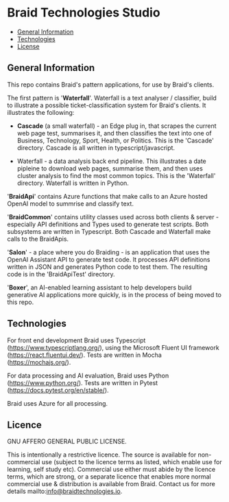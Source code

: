 # Braid Technologies Studio
- [General Information](#general-information)
- [Technologies](#technologies)
- [License](#license)

## General Information

This repo contains Braid's pattern applications, for use by Braid's clients. 

The first pattern is '**Waterfall**'. Waterfall is a text analyser / classifier, build to illustrate a possible ticket-classification system for Braid's clients. It illustrates the following:

- **Cascade** (a small waterfall) - an Edge plug in, that scrapes the current web page test, summarises it, and then classifies the text into one of Business, Technology, Sport, Health, or Politics. This is the 'Cascade' directory. Cascade is all written in typescript/javascript. 

- Waterfall - a data analysis back end pipeline. This illustrates a date pipleine to download web pages, summarise them, and then uses cluster analysis to find the most common topics. This is the 'Waterfall' directory. Waterfall is written in Python. 

'**BraidApi**' contains Azure functions that make calls to an Azure hosted OpenAI model to summrise and classify text. 

'**BraidCommon**' contains utility classes used across both clients & server - especially API definitions and Types used to generate test scripts. Both subsystems are written in Typescript. Both Cascade and Waterfall make calls to the BraidApis.

'**Salon**' - a place where you do Braiding - is an application that uses the OpenAI Assistant API to generate test code. It processes API definitions written in JSON and generates Python code to test them. The resulting code is in the 'BraidApiTest' directory. 

'**Boxer**', an AI-enabled learning assistant to help developers build generative AI applications more quickly, is in the process of being moved to this repo.  

## Technologies

For front end development Braid uses Typescript (https://www.typescriptlang.org/), using the Microsoft Fluent UI framework (https://react.fluentui.dev/). Tests are written in Mocha (https://mochajs.org/).

For data processing and AI evaluation, Braid uses Python (https://www.python.org/). Tests are written in Pytest (https://docs.pytest.org/en/stable/).

Braid uses Azure for all processing. 

## Licence
GNU AFFERO GENERAL PUBLIC LICENSE.

This is intentionally a restrictive licence. The source is  available for non-commercial use (subject to the licence terms as listed, which enable use for learning, self study etc). Commercial use either must abide by the licence terms, which are strong, or a separate licence that enables more normal commercial use & distribution is available from Braid. Contact us for more details mailto:info@braidtechnologies.io.
